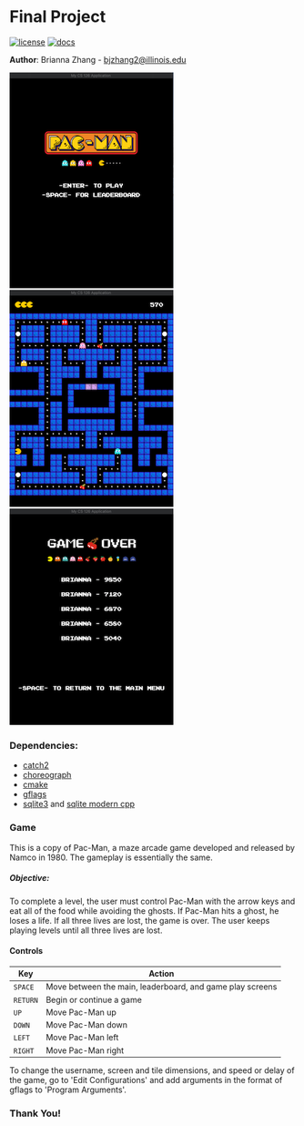 # Final Project

[![license](https://img.shields.io/badge/license-MIT-green)](LICENSE)
[![docs](https://img.shields.io/badge/docs-yes-brightgreen)](docs/README.md)

**Author**: Brianna Zhang - [bjzhang2@illinois.edu](mailto:example@illinois.edu)

![alt text](home_screen.png "home_screen.png")
![alt_text](playing_screen.png "playing_screen.png")
![alt_text](leaderboard_screen.png "leaderboard_screen.png")

### Dependencies: ###
* [catch2](https://github.com/catchorg/Catch2)
* [choreograph](https://github.com/sansumbrella/Choreograph)
* [cmake](https://cmake.org/)
* [gflags](https://gflags.github.io/gflags/)
* [sqlite3](https://www.sqlite.org/version3.html) 
and [sqlite modern cpp](https://github.com/SqliteModernCpp/sqlite_modern_cpp/tree/dev)

### Game ###
This is a copy of Pac-Man, a maze arcade game developed and released by Namco in 1980. The gameplay is essentially the 
same. 

##### Objective: #####
To complete a level, the user must control Pac-Man with the arrow keys and eat all of the food while avoiding the 
ghosts. If Pac-Man hits a ghost, he loses a life. If all three lives are lost, the game is over. The user keeps playing
levels until all three lives are lost.

#### Controls ####
**Key**  | **Action**
---- | ------
```SPACE``` | Move between the main, leaderboard, and game play screens
```RETURN``` | Begin or continue a game
```UP``` | Move Pac-Man up
```DOWN``` | Move Pac-Man down
```LEFT``` | Move Pac-Man left
```RIGHT``` | Move Pac-Man right

To change the username, screen and tile dimensions, and speed or delay of the game, go to 'Edit Configurations'
and add arguments in the format of gflags to 'Program Arguments'.

### Thank You! ###